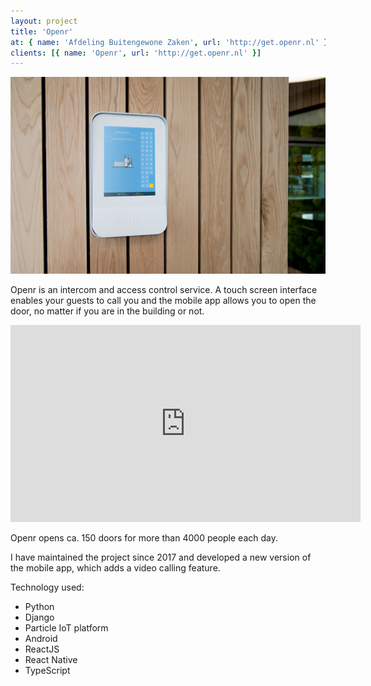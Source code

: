 ```yaml
---
layout: project
title: 'Openr'
at: { name: 'Afdeling Buitengewone Zaken', url: 'http://get.openr.nl' }
clients: [{ name: 'Openr', url: 'http://get.openr.nl' }]
---
```


![Screenshot](openr.jpg)

Openr is an intercom and access control service. A touch screen interface enables your guests to call you and the mobile app allows you to open the door, no matter if you are in the building or not.

<iframe width="560" height="315" src="https://www.youtube.com/embed/2nc6BnDJeOo" frameborder="0" allow="accelerometer; autoplay; encrypted-media; gyroscope; picture-in-picture" allowfullscreen></iframe>

Openr opens ca. 150 doors for more than 4000 people each day.

I have maintained the project since 2017 and developed a new version of the mobile app, which adds a video calling feature.

Technology used:

- Python
- Django
- Particle IoT platform
- Android
- ReactJS
- React Native
- TypeScript
